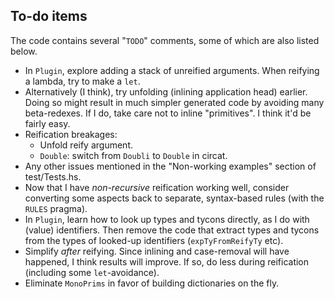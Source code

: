 ## To-do items

The code contains several "`TODO`" comments, some of which are also listed below.

*   In `Plugin`, explore adding a stack of unreified arguments.
    When reifying a lambda, try to make a `let`.
*   Alternatively (I think), try unfolding (inlining application head) earlier.
    Doing so might result in much simpler generated code by avoiding many beta-redexes.
    If I do, take care not to inline "primitives".
    I think it'd be fairly easy.
*   Reification breakages:
    *   Unfold reify argument.
    *   `Double`: switch from `Doubli` to `Double` in circat.
*   Any other issues mentioned in the "Non-working examples" section of test/Tests.hs.
*   Now that I have *non-recursive* reification working well, consider converting some aspects back to separate, syntax-based rules (with the `RULES` pragma).
*   In `Plugin`, learn how to look up types and tycons directly, as I do with (value) identifiers.
    Then remove the code that extract types and tycons from the types of looked-up identifiers (`expTyFromReifyTy` etc).
*   Simplify *after* reifying.
    Since inlining and case-removal will have happened, I think results will improve.
    If so, do less during reification (including some `let`-avoidance).
*   Eliminate `MonoPrims` in favor of building dictionaries on the fly.
